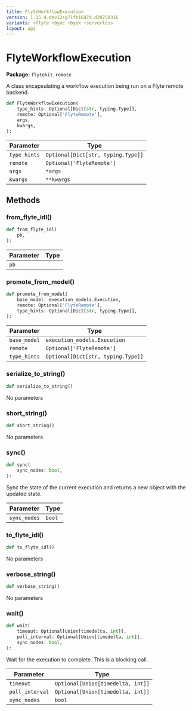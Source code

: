 ```yaml
---
title: FlyteWorkflowExecution
version: 1.15.4.dev12+g71fb1647d.d20250316
variants: +flyte +byoc +byok +serverless
layout: api
---
```


# FlyteWorkflowExecution

**Package:** `flytekit.remote`

A class encapsulating a workflow execution being run on a Flyte remote backend.


```python
def FlyteWorkflowExecution(
    type_hints: Optional[Dict[str, typing.Type]],
    remote: Optional['FlyteRemote'],
    args,
    kwargs,
):
```
| Parameter | Type |
|-|-|
| `type_hints` | `Optional[Dict[str, typing.Type]]` |
| `remote` | `Optional['FlyteRemote']` |
| `args` | ``*args`` |
| `kwargs` | ``**kwargs`` |
## Methods

### from_flyte_idl()

```python
def from_flyte_idl(
    pb,
):
```
| Parameter | Type |
|-|-|
| `pb` |  |
### promote_from_model()

```python
def promote_from_model(
    base_model: execution_models.Execution,
    remote: Optional['FlyteRemote'],
    type_hints: Optional[Dict[str, typing.Type]],
):
```
| Parameter | Type |
|-|-|
| `base_model` | `execution_models.Execution` |
| `remote` | `Optional['FlyteRemote']` |
| `type_hints` | `Optional[Dict[str, typing.Type]]` |
### serialize_to_string()

```python
def serialize_to_string()
```
No parameters
### short_string()

```python
def short_string()
```
No parameters
### sync()

```python
def sync(
    sync_nodes: bool,
):
```
Sync the state of the current execution and returns a new object with the updated state.


| Parameter | Type |
|-|-|
| `sync_nodes` | `bool` |
### to_flyte_idl()

```python
def to_flyte_idl()
```
No parameters
### verbose_string()

```python
def verbose_string()
```
No parameters
### wait()

```python
def wait(
    timeout: Optional[Union[timedelta, int]],
    poll_interval: Optional[Union[timedelta, int]],
    sync_nodes: bool,
):
```
Wait for the execution to complete. This is a blocking call.



| Parameter | Type |
|-|-|
| `timeout` | `Optional[Union[timedelta, int]]` |
| `poll_interval` | `Optional[Union[timedelta, int]]` |
| `sync_nodes` | `bool` |
